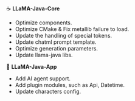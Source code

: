 ☕️ __LLaMA-Java-Core__

- Optimize components.
- Optimize CMake & Fix metallib failure to load.
- Update the handling of special tokens.
- Update chatml prompt template.
- Optimize generation parameters.
- Update llama-java libs.

🤖 __LLaMA-Java-App__

- Add AI agent support.
- Add plugin modules, such as Api, Datetime.
- Update characters config.
